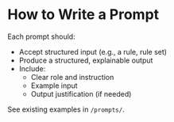 # How to Write a Prompt

Each prompt should:
- Accept structured input (e.g., a rule, rule set)
- Produce a structured, explainable output
- Include:
  - Clear role and instruction
  - Example input
  - Output justification (if needed)

See existing examples in `/prompts/`.